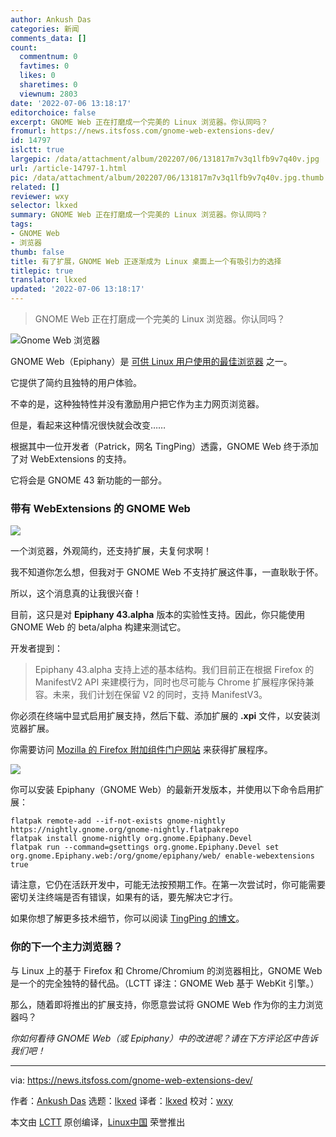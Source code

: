 ```yaml
---
author: Ankush Das
categories: 新闻
comments_data: []
count:
  commentnum: 0
  favtimes: 0
  likes: 0
  sharetimes: 0
  viewnum: 2803
date: '2022-07-06 13:18:17'
editorchoice: false
excerpt: GNOME Web 正在打磨成一个完美的 Linux 浏览器。你认同吗？
fromurl: https://news.itsfoss.com/gnome-web-extensions-dev/
id: 14797
islctt: true
largepic: /data/attachment/album/202207/06/131817m7v3q1lfb9v7q40v.jpg
url: /article-14797-1.html
pic: /data/attachment/album/202207/06/131817m7v3q1lfb9v7q40v.jpg.thumb.jpg
related: []
reviewer: wxy
selector: lkxed
summary: GNOME Web 正在打磨成一个完美的 Linux 浏览器。你认同吗？
tags:
- GNOME Web
- 浏览器
thumb: false
title: 有了扩展，GNOME Web 正逐渐成为 Linux 桌面上一个有吸引力的选择
titlepic: true
translator: lkxed
updated: '2022-07-06 13:18:17'
---
```



> 
> GNOME Web 正在打磨成一个完美的 Linux 浏览器。你认同吗？
> 
> 
> 


![Gnome Web 浏览器](/data/attachment/album/202207/06/131817m7v3q1lfb9v7q40v.jpg)


GNOME Web（Epiphany）是 [可供 Linux 用户使用的最佳浏览器](https://itsfoss.com/best-browsers-ubuntu-linux/) 之一。


它提供了简约且独特的用户体验。


不幸的是，这种独特性并没有激励用户把它作为主力网页浏览器。


但是，看起来这种情况很快就会改变……


根据其中一位开发者（Patrick，网名 TingPing）透露，GNOME Web 终于添加了对 WebExtensions 的支持。


它将会是 GNOME 43 新功能的一部分。


### 带有 WebExtensions 的 GNOME Web


![](/data/attachment/album/202207/06/131818a8otb2wgnq8qrzsh.png)


一个浏览器，外观简约，还支持扩展，夫复何求啊！


我不知道你怎么想，但我对于 GNOME Web 不支持扩展这件事，一直耿耿于怀。


所以，这个消息真的让我很兴奋！


目前，这只是对 **Epiphany 43.alpha** 版本的实验性支持。因此，你只能使用 GNOME Web 的 beta/alpha 构建来测试它。


开发者提到：



> 
> Epiphany 43.alpha 支持上述的基本结构。我们目前正在根据 Firefox 的 ManifestV2 API 来建模行为，同时也尽可能与 Chrome 扩展程序保持兼容。未来，我们计划在保留 V2 的同时，支持 ManifestV3。
> 
> 
> 


你必须在终端中显式启用扩展支持，然后下载、添加扩展的 **.xpi** 文件，以安装浏览器扩展。


你需要访问 [Mozilla 的 Firefox 附加组件门户网站](https://addons.mozilla.org/en-US/firefox/extensions/) 来获得扩展程序。


![](/data/attachment/album/202207/06/131819cafck1ttk5p5e3gf.png)


你可以安装 Epiphany（GNOME Web）的最新开发版本，并使用以下命令启用扩展：



```
flatpak remote-add --if-not-exists gnome-nightly https://nightly.gnome.org/gnome-nightly.flatpakrepo
flatpak install gnome-nightly org.gnome.Epiphany.Devel
flatpak run --command=gsettings org.gnome.Epiphany.Devel set org.gnome.Epiphany.web:/org/gnome/epiphany/web/ enable-webextensions true

```

请注意，它仍在活跃开发中，可能无法按预期工作。在第一次尝试时，你可能需要密切关注终端是否有错误，如果有的话，要先解决它才行。


如果你想了解更多技术细节，你可以阅读 [TingPing 的博文](https://blog.tingping.se/2022/06/29/WebExtensions-Epiphany.html)。


### 你的下一个主力浏览器？


与 Linux 上的基于 Firefox 和 Chrome/Chromium 的浏览器相比，GNOME Web 是一个的完全独特的替代品。（LCTT 译注：GNOME Web 基于 WebKit 引擎。）


那么，随着即将推出的扩展支持，你愿意尝试将 GNOME Web 作为你的主力浏览器吗？


*你如何看待 GNOME Web（或 Epiphany）中的改进呢？请在下方评论区中告诉我们吧！*




---


via: <https://news.itsfoss.com/gnome-web-extensions-dev/>


作者：[Ankush Das](https://news.itsfoss.com/author/ankush/) 选题：[lkxed](https://github.com/lkxed) 译者：[lkxed](https://github.com/lkxed) 校对：[wxy](https://github.com/wxy)


本文由 [LCTT](https://github.com/LCTT/TranslateProject) 原创编译，[Linux中国](https://linux.cn/) 荣誉推出